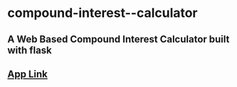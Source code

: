 # compound-interest--calculator
## A Web Based Compound Interest Calculator built with flask
## <a href="https://compound-calculator0.herokuapp.com/">App Link</a>
